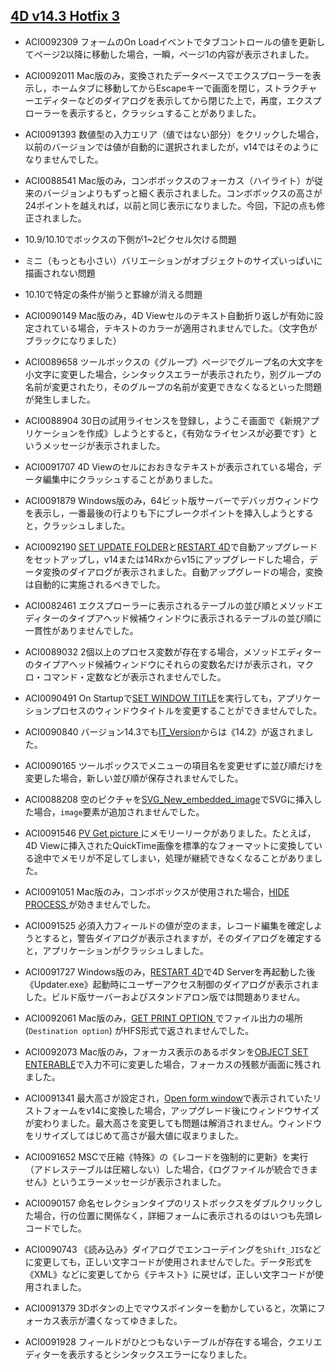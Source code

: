 [4D v14.3 Hotfix 3]()
---
* ACI0092309 フォームのOn Loadイベントでタブコントロールの値を更新してページ2以降に移動した場合，一瞬，ページ1の内容が表示されました。

* ACI0092011 Mac版のみ，変換されたデータベースでエクスプローラーを表示し，ホームタブに移動してからEscapeキーで画面を閉じ，ストラクチャーエディターなどのダイアログを表示してから閉じた上で，再度，エクスプローラーを表示すると，クラッシュすることがありました。

* ACI0091393 数値型の入力エリア（値ではない部分）をクリックした場合，以前のバージョンでは値が自動的に選択されましたが，v14ではそのようになりませんでした。

* ACI0088541 Mac版のみ，コンボボックスのフォーカス（ハイライト）が従来のバージョンよりもずっと細く表示されました。コンボボックスの高さが24ポイントを越えれば，以前と同じ表示になりました。今回，下記の点も修正されました。

* 10.9/10.10でボックスの下側が1~2ピクセル欠ける問題
* ミニ（もっとも小さい）バリエーションがオブジェクトのサイズいっぱいに描画されない問題
* 10.10で特定の条件が揃うと罫線が消える問題

* ACI0090149 Mac版のみ，4D Viewセルのテキスト自動折り返しが有効に設定されている場合，テキストのカラーが適用されませんでした。（文字色がブラックになりました）

* ACI0089658 ツールボックスの《グループ》ページでグループ名の大文字を小文字に変更した場合，シンタックスエラーが表示されたり，別グループの名前が変更されたり，そのグループの名前が変更できなくなるといった問題が発生しました。

* ACI0088904 30日の試用ライセンスを登録し，ようこそ画面で《新規アプリケーションを作成》しようとすると，《有効なライセンスが必要です》というメッセージが表示されました。

* ACI0091707 4D Viewのセルにおおきなテキストが表示されている場合，データ編集中にクラッシュすることがありました。

* ACI0091879 Windows版のみ，64ビット版サーバーでデバッガウィンドウを表示し，一番最後の行よりも下にブレークポイントを挿入しようとすると，クラッシュしました。

* ACI0092190 [SET UPDATE FOLDER](http://doc.4d.com/4Dv14/4D/14.3/SET-UPDATE-FOLDER.301-1696590.ja.html)と[RESTART 4D](http://doc.4d.com/4Dv14/4D/14.3/RESTART-4D.301-1696588.ja.html)で自動アップグレードをセットアップし，v14または14Rxからv15にアップグレードした場合，データ変換のダイアログが表示されました。自動アップグレードの場合，変換は自動的に実施されるべきでした。

* ACI0082461 エクスプローラーに表示されるテーブルの並び順とメソッドエディターのタイプアヘッド候補ウィンドウに表示されるテーブルの並び順に一貫性がありませんでした。

* ACI0089032 2個以上のプロセス変数が存在する場合，メソッドエディターのタイプアヘッド候補ウィンドウにそれらの変数名だけが表示され，マクロ・コマンド・定数などが表示されませんでした。

* ACI0090491 On Startupで[SET WINDOW TITLE](http://doc.4d.com/4Dv14/4D/14.3/SET-WINDOW-TITLE.301-1697737.ja.html)を実行しても，アプリケーションプロセスのウィンドウタイトルを変更することができませんでした。

* ACI0090840 バージョン14.3でも[IT_Version](http://doc.4d.com/4Dv14/4D-Internet-Commands/14/IT-Version.301-1237739.ja.html)からは《14.2》が返されました。

* ACI0090165 ツールボックスでメニューの項目名を変更せずに並び順だけを変更した場合，新しい並び順が保存されませんでした。

* ACI0088208 空のピクチャを[SVG_New_embedded_image](http://doc.4d.com/4Dv14/4D/14/SVG-New-embedded-image.301-1382577.ja.html)でSVGに挿入した場合，```image```要素が追加されませんでした。

* ACI0091546 [PV Get picture ](http://doc.4d.com/4Dv14/4D-View/14/PV-Get-picture.301-1377864.ja.html)にメモリーリークがありました。たとえば，4D Viewに挿入されたQuickTime画像を標準的なフォーマットに変換している途中でメモリが不足してしまい，処理が継続できなくなることがありました。

* ACI0091051 Mac版のみ，コンボボックスが使用された場合，[HIDE PROCESS ](http://doc.4d.com/4Dv14/4D/14.3/HIDE-PROCESS.301-1697098.ja.html)が効きませんでした。

* ACI0091525 必須入力フィールドの値が空のまま，レコード編集を確定しようとすると，警告ダイアログが表示されますが，そのダイアログを確定すると，アプリケーションがクラッシュしました。

* ACI0091727 Windows版のみ，[RESTART 4D](http://doc.4d.com/4Dv14/4D/14.3/RESTART-4D.301-1696588.ja.html)で4D Serverを再起動した後《Updater.exe》起動時にユーザーアクセス制御のダイアログが表示されました。ビルド版サーバーおよびスタンドアロン版では問題ありません。

* ACI0092061 Mac版のみ，[GET PRINT OPTION ](http://doc.4d.com/4Dv14/4D/14.3/GET-PRINT-OPTION.301-1697064.ja.html)でファイル出力の場所 (```Destination option```) がHFS形式で返されませんでした。

* ACI0092073 Mac版のみ，フォーカス表示のあるボタンを[OBJECT SET ENTERABLE](http://doc.4d.com/4Dv14/4D/14.3/OBJECT-SET-ENTERABLE.301-1696980.ja.html)で入力不可に変更した場合，フォーカスの残骸が画面に残されました。

* ACI0091341 最大高さが設定され，[Open form window](http://doc.4d.com/4Dv14/4D/14.3/Open-form-window.301-1697744.ja.html)で表示されていたリストフォームをv14に変換した場合，アップグレード後にウィンドウサイズが変わりました。最大高さを変更しても問題は解消されません。ウィンドウをリサイズしてはじめて高さが最大値に収まりました。

* ACI0091652 MSCで圧縮《特殊》の《レコードを強制的に更新》を実行（アドレステーブルは圧縮しない）した場合，《ログファイルが統合できません》というエラーメッセージが表示されました。

* ACI0090157 命名セレクションタイプのリストボックスをダブルクリックした場合，行の位置に関係なく，詳細フォームに表示されるのはいつも先頭レコードでした。

* ACI0090743 《読み込み》ダイアログでエンコーデイングを```Shift_JIS```などに変更しても，正しい文字コードが使用されませんでした。データ形式を《XML》などに変更してから《テキスト》に戻せば，正しい文字コードが使用されました。

* ACI0091379 3Dボタンの上でマウスポインターを動かしていると，次第にフォーカス表示が濃くなってゆきました。

* ACI0091928 フィールドがひとつもないテーブルが存在する場合，クエリエディターを表示するとシンタックスエラーになりました。 
